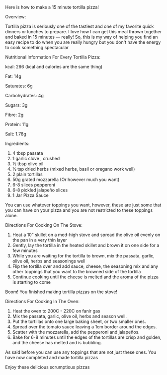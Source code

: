 Here is how to make a 15 minute tortilla pizza!

Overview:

Tortilla pizza is seriously one of the tastiest and one of my favorite quick dinners or lunches to prepare.
I love how I can get this meal thrown together and baked in 15 minutes — really!
So, this is my way of helping you find an easy recipe to do when you are really hungry but you don't have the energy to cook something spectacular


Nutritional Information For Every Tortilla Pizza:

kcal: 266 (kcal and calories are the same thing)

Fat: 14g

Saturates: 6g

Carbohydrates: 4g

Sugars: 3g

Fibre: 2g

Protein: 11g

Salt: 1.78g


Ingredients:

1. 4 tbsp passata
2. 1 garlic clove , crushed
3. ½ tbsp olive oil
4. ½ tsp dried herbs (mixed herbs, basil or oregano work well)
5. 2 plain tortillas
6. 50g grated mozzarella  (Or however much you want)
7. 6-8 slices pepperoni
8. 6-8 pickled jalapeño slices
9. 1 Jar Pizza Sauce 

You can use whatever toppings you want, however, these are just some that you can have on your pizza and you are not restricted to these toppings alone.

Directions For Cooking On The Stove:

1. Heat a 10" skillet on a med-high stove and spread the olive oil evenly on the pan in a very thin layer
2. Gently, lay the tortilla in the heated skillet and brown it on one side for a few minutes
3. While you are waiting for the tortilla to brown, mix the passata, garlic, olive oil, herbs and seasonings well
4. Flip the tortilla over and add sauce, cheese, the seasoning mix and any other toppings that you want to the browned side of the tortilla
5. Continue cooking until the cheese is melted and the aroma of the pizza is starting to come

Boom! You finished making tortilla pizzas on the stove!


Directions For Cooking In The Oven:

1. Heat the oven to 200C - 220C on fanir gas 
2. Mix the passata, garlic, olive oil, herbs and season well. 
3. Put the tortillas onto one large baking sheet, or two smaller ones. 
4. Spread over the tomato sauce leaving a 1cm border around the edges. 
5. Scatter with the mozzarella, add the pepperoni and jalapeños. 
6. Bake for 6-8 minutes until the edges of the tortillas are crisp and golden, and the cheese has melted and is bubbling.

As said before you can use any toppings that are not just these ones. You have now completed and made tortilla pizzas 

Enjoy these delicious scrumptious pizzas
